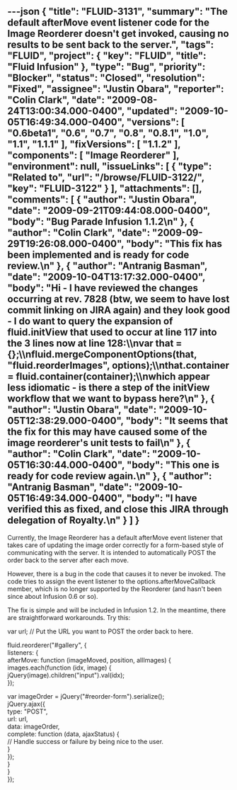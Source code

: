 ---json
{
  "title": "FLUID-3131",
  "summary": "The default afterMove event listener code for the Image Reorderer doesn't get invoked, causing no results to be sent back to the server.",
  "tags": "FLUID",
  "project": {
    "key": "FLUID",
    "title": "Fluid Infusion"
  },
  "type": "Bug",
  "priority": "Blocker",
  "status": "Closed",
  "resolution": "Fixed",
  "assignee": "Justin Obara",
  "reporter": "Colin Clark",
  "date": "2009-08-24T13:00:34.000-0400",
  "updated": "2009-10-05T16:49:34.000-0400",
  "versions": [
    "0.6beta1",
    "0.6",
    "0.7",
    "0.8",
    "0.8.1",
    "1.0",
    "1.1",
    "1.1.1"
  ],
  "fixVersions": [
    "1.1.2"
  ],
  "components": [
    "Image Reorderer"
  ],
  "environment": null,
  "issueLinks": [
    {
      "type": "Related to",
      "url": "/browse/FLUID-3122/",
      "key": "FLUID-3122"
    }
  ],
  "attachments": [],
  "comments": [
    {
      "author": "Justin Obara",
      "date": "2009-09-21T09:44:08.000-0400",
      "body": "Bug Parade Infusion 1.1.2\n"
    },
    {
      "author": "Colin Clark",
      "date": "2009-09-29T19:26:08.000-0400",
      "body": "This fix has been implemented and is ready for code review.\n"
    },
    {
      "author": "Antranig Basman",
      "date": "2009-10-04T13:17:32.000-0400",
      "body": "Hi - I have reviewed the changes occurring at rev. 7828 (btw, we seem to have lost commit linking on JIRA again) and they look good - I do want to query the expansion of fluid.initView that used to occur at line 117 into the 3 lines now at line 128:\\\nvar that = {};\\\nfluid.mergeComponentOptions(that, \"fluid.reorderImages\", options);\\\nthat.container = fluid.container(container);\\\nwhich appear less idiomatic - is there a step of the initView workflow that we want to bypass here?\n"
    },
    {
      "author": "Justin Obara",
      "date": "2009-10-05T12:38:29.000-0400",
      "body": "It seems that the fix for this may have caused some of the image reorderer's unit tests to fail\n"
    },
    {
      "author": "Colin Clark",
      "date": "2009-10-05T16:30:44.000-0400",
      "body": "This one is ready for code review again.\n"
    },
    {
      "author": "Antranig Basman",
      "date": "2009-10-05T16:49:34.000-0400",
      "body": "I have verified this as fixed, and close this JIRA through delegation of Royalty.\n"
    }
  ]
}
---
Currently, the Image Reorderer has a default afterMove event listener that takes care of updating the image order correctly for a form-based style of communicating with the server. It is intended to automatically POST the order back to the server after each move.

However, there is a bug in the code that causes it to never be invoked. The code tries to assign the event listener to the options.afterMoveCallback member, which is no longer supported by the Reorderer (and hasn't been since about Infusion 0.6 or so).

The fix is simple and will be included in Infusion 1.2. In the meantime, there are straightforward workarounds. Try this:

var url; // Put the URL you want to POST the order back to here.

fluid.reorderer("#gallery", {\
listeners: {\
afterMove: function (imageMoved, position, allImages) {\
images.each(function (idx, image) {\
jQuery(image).children("input").val(idx);\
});

var imageOrder = jQuery("#reorder-form").serialize();\
jQuery.ajax({\
type: "POST",\
url: url,\
data: imageOrder,\
complete: function (data, ajaxStatus) {\
// Handle success or failure by being nice to the user.\
}\
});\
}\
}\
});

        